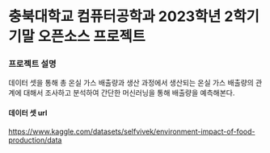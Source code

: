 # 충북대학교 컴퓨터공학과 2023학년 2학기 기말 오픈소스 프로젝트

### 프로젝트 설명
데이터 셋을 통해 총 온실 가스 배출량과 생산 과정에서 생산되는 온실 가스 배출량의 관계에 대해서 조사하고 분석하여 간단한 머신러닝을 통해 배출량을 예측해본다.

#### 데이터 셋 url
https://www.kaggle.com/datasets/selfvivek/environment-impact-of-food-production/data
